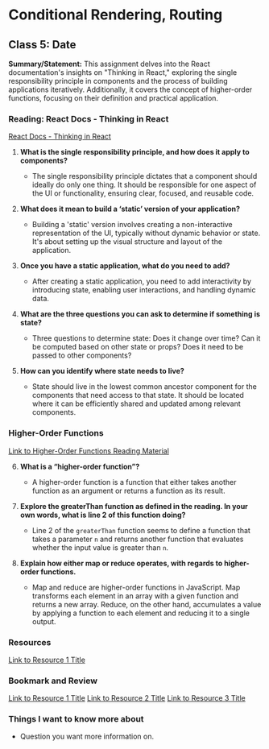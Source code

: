 # Conditional Rendering, Routing

## Class 5: Date

**Summary/Statement:** This assignment delves into the React documentation's insights on "Thinking in React," exploring the single responsibility principle in components and the process of building applications iteratively. Additionally, it covers the concept of higher-order functions, focusing on their definition and practical application.

### Reading: React Docs - Thinking in React

[React Docs - Thinking in React](Link)

1. **What is the single responsibility principle, and how does it apply to components?**  
   - The single responsibility principle dictates that a component should ideally do only one thing. It should be responsible for one aspect of the UI or functionality, ensuring clear, focused, and reusable code.

2. **What does it mean to build a ‘static’ version of your application?**  
   - Building a 'static' version involves creating a non-interactive representation of the UI, typically without dynamic behavior or state. It's about setting up the visual structure and layout of the application.

3. **Once you have a static application, what do you need to add?**  
   - After creating a static application, you need to add interactivity by introducing state, enabling user interactions, and handling dynamic data.

4. **What are the three questions you can ask to determine if something is state?**  
   - Three questions to determine state: Does it change over time? Can it be computed based on other state or props? Does it need to be passed to other components?

5. **How can you identify where state needs to live?**  
   - State should live in the lowest common ancestor component for the components that need access to that state. It should be located where it can be efficiently shared and updated among relevant components.

### Higher-Order Functions

[Link to Higher-Order Functions Reading Material](Link)

6. **What is a “higher-order function”?**  
   - A higher-order function is a function that either takes another function as an argument or returns a function as its result.

7. **Explore the greaterThan function as defined in the reading. In your own words, what is line 2 of this function doing?**  
   - Line 2 of the `greaterThan` function seems to define a function that takes a parameter `n` and returns another function that evaluates whether the input value is greater than `n`.

8. **Explain how either map or reduce operates, with regards to higher-order functions.**  
   - Map and reduce are higher-order functions in JavaScript. Map transforms each element in an array with a given function and returns a new array. Reduce, on the other hand, accumulates a value by applying a function to each element and reducing it to a single output.


### Resources
[Link to Resource 1 Title](Link)


### Bookmark and Review

[Link to Resource 1 Title](Link)
[Link to Resource 2 Title](Link)
[Link to Resource 3 Title](Link)


### Things I want to know more about

- Question you want more information on.
